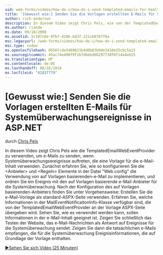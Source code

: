 ```yaml
---
uid: web-forms/videos/how-do-i/how-do-i-send-templated-emails-for-health-monitoring-events-in-aspnet
title: '[Gewusst wie:] Senden Sie die Vorlagen erstellten E-Mails für Systemüberwachungsereignisse in ASP.NET | Microsoft-Dokumentation'
author: rick-anderson
description: In diesem Video zeigt Chris Pels, wie von der TemplatedEmailWebEventProvider senden, dass e-Mails Auftreten von Systemüberwachungsereignisse, die eine Vorlage für t verwendet werden...
ms.author: riande
ms.date: 09/18/2008
ms.assetid: 5c107c6e-9fb7-4206-bd3f-221cb0767f8a
msc.legacyurl: /web-forms/videos/how-do-i/how-do-i-send-templated-emails-for-health-monitoring-events-in-aspnet
msc.type: video
ms.openlocfilehash: 0556fcde5489821b4d0b83b9de3410e25c9c5a15
ms.sourcegitcommit: 45ac74e400f9f2b7dbded66297730f6f14a4eb25
ms.translationtype: MT
ms.contentlocale: de-DE
ms.lasthandoff: 08/16/2018
ms.locfileid: "41837779"
---
```

<a name="how-do-i-send-templated-emails-for-health-monitoring-events-in-aspnet"></a>[Gewusst wie:] Senden Sie die Vorlagen erstellten E-Mails für Systemüberwachungsereignisse in ASP.NET
====================
durch [Chris Pels](https://twitter.com/chrispels)

In diesem Video zeigt Chris Pels wie die TemplatedEmailWebEventProvider zu verwenden, um e-Mails zu senden, wenn Systemüberwachungsereignisse auftreten, die eine Vorlage für die e-Mail-Inhalt verwenden. Zunächst erfahren Sie, wie so konfigurieren Sie die &lt;Anbieter&gt; und &lt;Regeln&gt; Elemente in der Datei "Web.config" die Verwendung von auf Vorlagen basierenden-e-Mail zu implementieren, und ordnen Sie ein Ereignis mit den auf Vorlagen basierende e-Mail-Anbieter für die Systemüberwachung. Nach der Konfiguration des auf Vorlagen basierenden-Anbieters finden Sie unter Vorgehensweise: Erstellen Sie die e-Mail-Vorlage als standard-ASPX-Seite verwenden. Erfahren Sie, welche Informationen in der MailEventNotificaitonInfo-Klasse verfügbar sind, die von der TemplatedEmailWebEventProvider an der Vorlage ASPX-Seite übergeben wird. Sehen Sie, wie es verwendet werden kann, sollen Informationen in der e-Mail-Inhalt geeignet ist. Zeigen Sie schließlich das Testen der Website, das e-Mail-Nachrichten als Antwort auf Ereignisse für die Systemüberwachung sendet. Zeigen Sie dann die tatsächlichen e-Mails empfangen, die für die Systemüberwachung Ereignisinformationen, die auf Grundlage der Vorlage enthalten.

[&#9654;Sehen Sie sich Video (25 Minuten)](https://channel9.msdn.com/Blogs/ASP-NET-Site-Videos/how-do-i-send-templated-emails-for-health-monitoring-events-in-aspnet)
